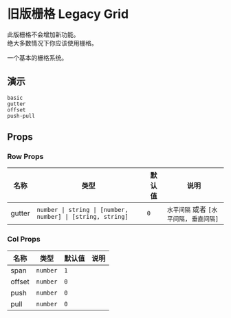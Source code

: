 # 旧版栅格 Legacy Grid

<!--single-column-->

<n-alert title="警告" type="warning" style="margin-bottom: 16px">
  此版栅格不会增加新功能。<br />绝大多数情况下你应该使用<router-link to="grid" #="{ navigate, href }" custom><n-a :href="href" @click="navigate">栅格</n-a></router-link>。
</n-alert>

一个基本的栅格系统。

## 演示

```demo
basic
gutter
offset
push-pull
```

## Props

### Row Props

| 名称 | 类型 | 默认值 | 说明 |
| --- | --- | --- | --- |
| gutter | `number \| string \| [number, number] \| [string, string]` | `0` | `水平间隔` 或者 `[水平间隔, 垂直间隔]` |

### Col Props

| 名称   | 类型     | 默认值 | 说明 |
| ------ | -------- | ------ | ---- |
| span   | `number` | `1`    |      |
| offset | `number` | `0`    |      |
| push   | `number` | `0`    |      |
| pull   | `number` | `0`    |      |
